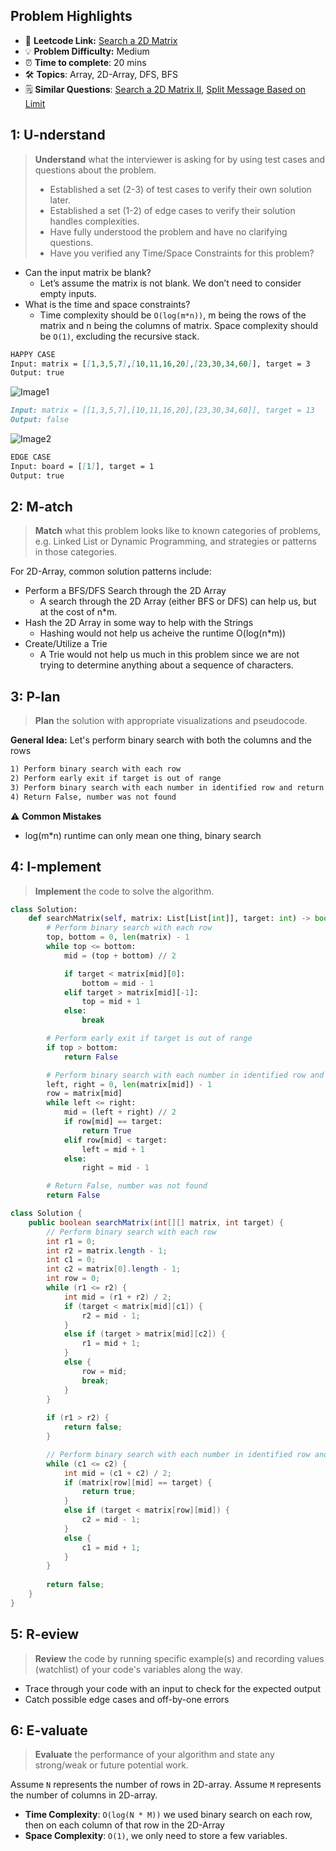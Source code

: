 ## Problem Highlights

* 🔗 **Leetcode Link:** [Search a 2D Matrix](https://leetcode.com/problems/search-a-2d-matrix/) 
* 💡 **Problem Difficulty:** Medium
* ⏰ **Time to complete**: 20 mins
* 🛠️ **Topics**: Array, 2D-Array, DFS, BFS
* 🗒️ **Similar Questions**: [Search a 2D Matrix II](https://leetcode.com/problems/search-a-2d-matrix-ii/), [Split Message Based on Limit](https://leetcode.com/problems/split-message-based-on-limit/)
    
## 1: U-nderstand
 
> **Understand** what the interviewer is asking for by using test cases and questions about the problem.
> 
> - Established a set (2-3) of test cases to verify their own solution later.
> - Established a set (1-2) of edge cases to verify their solution handles complexities.
> - Have fully understood the problem and have no clarifying questions.
> - Have you verified any Time/Space Constraints for this problem?

- Can the input matrix be blank?
    - Let’s assume the matrix is not blank. We don’t need to consider empty inputs.
- What is the time and space constraints?
    - Time complexity should be `O(log(m*n))`, m being the rows of the matrix and n being the columns of matrix. Space complexity should be `O(1)`, excluding the recursive stack.


```markdown
HAPPY CASE
Input: matrix = [[1,3,5,7],[10,11,16,20],[23,30,34,60]], target = 3
Output: true
```

![Image1](https://assets.leetcode.com/uploads/2020/10/05/mat.jpg)

```markdown
Input: matrix = [[1,3,5,7],[10,11,16,20],[23,30,34,60]], target = 13
Output: false
```

![Image2](https://assets.leetcode.com/uploads/2020/10/05/mat2.jpg)

```markdown
EDGE CASE
Input: board = [[1]], target = 1
Output: true

```   
    
## 2: M-atch

> **Match** what this problem looks like to known categories of problems, e.g. Linked List or Dynamic Programming, and strategies or patterns in those categories.

For 2D-Array, common solution patterns include:

- Perform a BFS/DFS Search through the 2D Array
    - A search through the 2D Array (either BFS or DFS) can help us, but at the cost of n*m. 
- Hash the 2D Array in some way to help with the Strings
    - Hashing would not help us acheive the runtime O(log(n*m))
- Create/Utilize a Trie
    - A Trie would not help us much in this problem since we are not trying to determine anything about a sequence of characters.

## 3: P-lan

> **Plan** the solution with appropriate visualizations and pseudocode.

**General Idea:** Let's perform binary search with both the columns and the rows

```markdown
1) Perform binary search with each row 
2) Perform early exit if target is out of range
3) Perform binary search with each number in identified row and return True if found.
4) Return False, number was not found
```

⚠️ **Common Mistakes**
* log(m*n) runtime can only mean one thing, binary search

## 4: I-mplement

> **Implement** the code to solve the algorithm.

```python
class Solution:
    def searchMatrix(self, matrix: List[List[int]], target: int) -> bool:
        # Perform binary search with each row 
        top, bottom = 0, len(matrix) - 1
        while top <= bottom:
            mid = (top + bottom) // 2 

            if target < matrix[mid][0]:
                bottom = mid - 1
            elif target > matrix[mid][-1]:
                top = mid + 1
            else:
                break

        # Perform early exit if target is out of range
        if top > bottom:
            return False

        # Perform binary search with each number in identified row and return True if found.
        left, right = 0, len(matrix[mid]) - 1
        row = matrix[mid]
        while left <= right:
            mid = (left + right) // 2
            if row[mid] == target:
                return True
            elif row[mid] < target:
                left = mid + 1
            else:
                right = mid - 1

        # Return False, number was not found
        return False
```
```java
class Solution {
    public boolean searchMatrix(int[][] matrix, int target) {
        // Perform binary search with each row 
        int r1 = 0;
        int r2 = matrix.length - 1;
        int c1 = 0;
        int c2 = matrix[0].length - 1;
        int row = 0;
        while (r1 <= r2) {
            int mid = (r1 + r2) / 2;
            if (target < matrix[mid][c1]) {
                r2 = mid - 1;
            }
            else if (target > matrix[mid][c2]) {
                r1 = mid + 1;
            }
            else {
                row = mid;
                break;
            }
        }
        
        if (r1 > r2) {
            return false;
        } 

        // Perform binary search with each number in identified row and return True if found.
        while (c1 <= c2) {
            int mid = (c1 + c2) / 2;
            if (matrix[row][mid] == target) {
                return true;
            }
            else if (target < matrix[row][mid]) {
                c2 = mid - 1;
            }
            else {
                c1 = mid + 1;
            }
        }
        
        return false;
    }
}
```

## 5: R-eview

> **Review** the code by running specific example(s) and recording values (watchlist) of your code's variables along the way.

- Trace through your code with an input to check for the expected output
- Catch possible edge cases and off-by-one errors

## 6: E-valuate

> **Evaluate** the performance of your algorithm and state any strong/weak or future potential work.

Assume `N` represents the number of rows in 2D-array.
Assume `M` represents the number of columns in 2D-array.


* **Time Complexity**: `O(log(N * M))` we used binary search on each row, then on each column of that row in the 2D-Array
* **Space Complexity**: `O(1)`, we only need to store a few variables.